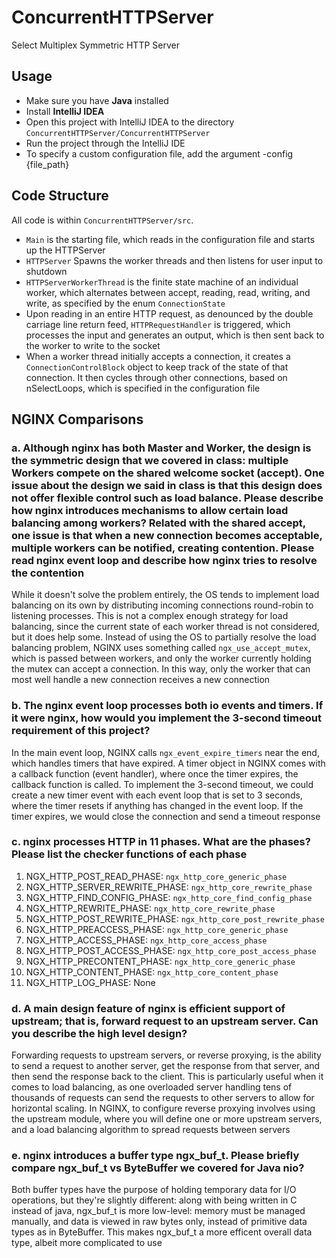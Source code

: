 # ConcurrentHTTPServer
Select Multiplex Symmetric HTTP Server

## Usage
- Make sure you have **Java** installed
- Install **IntelliJ IDEA**
- Open this project with IntelliJ IDEA to the directory `ConcurrentHTTPServer/ConcurrentHTTPServer`
- Run the project through the IntelliJ IDE
- To specify a custom configuration file, add the argument -config {file_path}

## Code Structure
All code is within `ConcurrentHTTPServer/src`. 

- `Main` is the starting file, which reads in the configuration file and starts up the HTTPServer
- `HTTPServer` Spawns the worker threads and then listens for user input to shutdown
- `HTTPServerWorkerThread` is the finite state machine of an individual worker, which alternates between accept, reading, read, writing, and write, as specified by the enum `ConnectionState`
- Upon reading in an entire HTTP request, as denounced by the double carriage line return feed, `HTTPRequestHandler` is triggered, which processes the input and generates an output, which is then sent back to the worker to write to the socket
- When a worker thread initially accepts a connection, it creates a `ConnectionControlBlock` object to keep track of the state of that connection. It then cycles through other connections, based on nSelectLoops, which is specified in the configuration file

## NGINX Comparisons

### a. Although nginx has both Master and Worker, the design is the symmetric design that we covered in class: multiple Workers compete on the shared welcome socket (accept). One issue about the design we said in class is that this design does not offer flexible control such as load balance. Please describe how nginx introduces mechanisms to allow certain load balancing among workers? Related with the shared accept, one issue is that when a new connection becomes acceptable, multiple workers can be notified, creating contention. Please read nginx event loop and describe how nginx tries to resolve the contention

While it doesn't solve the problem entirely, the OS tends to implement load balancing on its own by distributing incoming connections round-robin to listening processes. This is not a complex enough strategy for load balancing, since the current state of each worker thread is not considered, but it does help some. Instead of using the OS to partially resolve the load balancing problem, NGINX uses something called `ngx_use_accept_mutex`, which is passed between workers, and only the worker currently holding the mutex can accept a connection. In this way, only the worker that can most well handle a new connection receives a new connection

### b. The nginx event loop processes both io events and timers. If it were nginx, how would you implement the 3-second timeout requirement of this project?

In the main event loop, NGINX calls `ngx_event_expire_timers` near the end, which handles timers that have expired. A timer object in NGINX comes with a callback function (event handler), where once the timer expires, the callback function is called. To implement the 3-second timeout, we could create a new timer event with each event loop that is set to 3 seconds, where the timer resets if anything has changed in the event loop. If the timer expires, we would close the connection and send a timeout response

### c. nginx processes HTTP in 11 phases. What are the phases? Please list the checker functions of each phase

1. NGX_HTTP_POST_READ_PHASE: `ngx_http_core_generic_phase`
2. NGX_HTTP_SERVER_REWRITE_PHASE: `ngx_http_core_rewrite_phase`
3. NGX_HTTP_FIND_CONFIG_PHASE: `ngx_http_core_find_config_phase`
4. NGX_HTTP_REWRITE_PHASE: `ngx_http_core_rewrite_phase`
5. NGX_HTTP_POST_REWRITE_PHASE: `ngx_http_core_post_rewrite_phase`
6. NGX_HTTP_PREACCESS_PHASE: `ngx_http_core_generic_phase`
7. NGX_HTTP_ACCESS_PHASE: `ngx_http_core_access_phase`
8. NGX_HTTP_POST_ACCESS_PHASE: `ngx_http_core_post_access_phase`
9. NGX_HTTP_PRECONTENT_PHASE: `ngx_http_core_generic_phase`
10. NGX_HTTP_CONTENT_PHASE: `ngx_http_core_content_phase`
11. NGX_HTTP_LOG_PHASE: None

### d. A main design feature of nginx is efficient support of upstream; that is, forward request to an upstream server. Can you describe the high level design?

Forwarding requests to upstream servers, or reverse proxying, is the ability to send a request to another server, get the response from that server, and then send the response back to the client. This is particularly useful when it comes to load balancing, as one overloaded server handling tens of thousands of requests can send the requests to other servers to allow for horizontal scaling. In NGINX, to configure reverse proxying involves using the upstream module, where you will define one or more upstream servers, and a load balancing algorithm to spread requests between servers

### e. nginx introduces a buffer type ngx_buf_t. Please briefly compare ngx_buf_t vs ByteBuffer we covered for Java nio?

Both buffer types have the purpose of holding temporary data for I/O operations, but they're slightly different: along with being written in C instead of java, ngx_buf_t is more low-level: memory must be managed manually, and data is viewed in raw bytes only, instead of primitive data types as in ByteBuffer. This makes ngx_buf_t a more efficent overall data type, albeit more complicated to use
